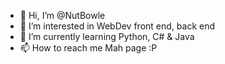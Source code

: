 - 👋 Hi, I’m @NutBowle
- 👀 I’m interested in WebDev front end, back end
- 🌱 I’m currently learning Python, C# & Java
- 📫 How to reach me Mah page :P

<!---
NutBowle/NutBowle is a ✨ special ✨ repository because its `README.md` (this file) appears on your GitHub profile.
You can click the Preview link to take a look at your changes.
--->
